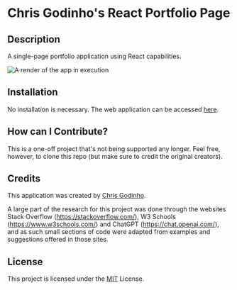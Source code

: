 # Chris Godinho's React Portfolio Page

## Description

A single-page portfolio application using React capabilities.

![A render of the app in execution](/readme_render.jpg)

## Installation

No installation is necessary. The web application can be accessed [here](<https://main--dulcet-kringle-086ab6.netlify.app/>).

## How can I Contribute?

This is a one-off project that's not being supported any longer. Feel free, however, to clone this repo (but make sure to credit the original creators).

## Credits

This application was created by [Chris Godinho](<https://github.com/chris-godinho>).

A large part of the research for this project was done through the websites Stack Overflow (<https://stackoverflow.com/>), W3 Schools (<https://www.w3schools.com/>) and ChatGPT (<https://chat.openai.com/>), and as such small sections of code were adapted from examples and suggestions offered in those sites.

## License

This project is licensed under the [MIT](/LICENSE) License.
